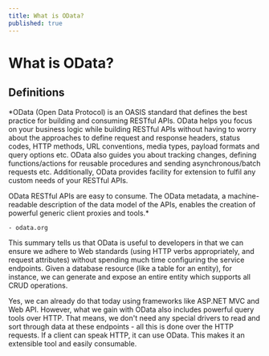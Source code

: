 ```yaml
---
title: What is OData?
published: true
---
```


# What is OData?

## Definitions

*OData (Open Data Protocol) is an OASIS standard that defines the best practice for building and consuming RESTful APIs. OData helps you focus on your business logic while building RESTful APIs without having to worry about the approaches to define request and response headers, status codes, HTTP methods, URL conventions, media types, payload formats and query options etc. OData also guides you about tracking changes, defining functions/actions for reusable procedures and sending asynchronous/batch requests etc. Additionally, OData provides facility for extension to fulfil any custom needs of your RESTful APIs.

OData RESTful APIs are easy to consume. The OData metadata, a machine-readable description of the data model of the APIs, enables the creation of powerful generic client proxies and tools.*

    - odata.org

This summary tells us that OData is useful to developers in that we can ensure we adhere to Web standards (using HTTP verbs appropriately, and request attributes) without spending much time configuring the service endpoints. Given a database resource (like a table for an entity), for instance, we can generate and expose an entire entity which supports all CRUD operations.

Yes, we can already do that today using frameworks like ASP.NET MVC and Web API. However, what we gain with OData also includes powerful query tools over HTTP. That means, we don't need any special drivers to read and sort through data at these endpoints - all this is done over the HTTP requests. If a client can speak HTTP, it can use OData. This makes it an extensible tool and easily consumable.
